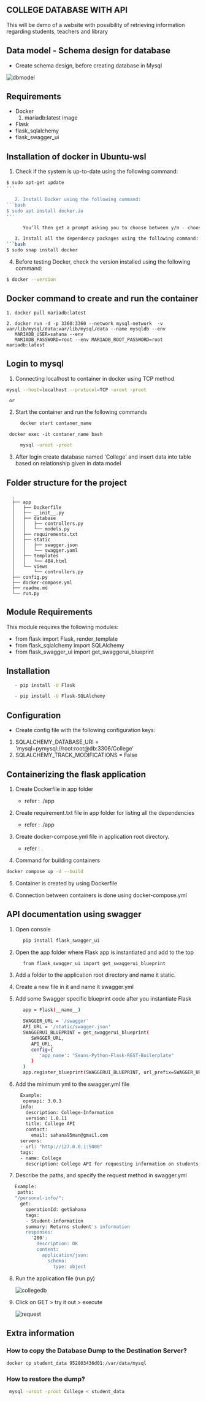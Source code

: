 ## COLLEGE DATABASE WITH API

   This will be demo of a website with possibility of retrieving information regarding students, teachers and library



## Data model - Schema design for database

   - Create schema design, before creating database in Mysql

   ![dbmodel](https://user-images.githubusercontent.com/115713117/208238709-cd6ed3bc-3d62-45e2-ae75-7cc3f07f98bf.PNG)



## Requirements

   - Docker
      1. mariadb:latest image
   - Flask
   - flask_sqlalchemy
   - flask_swagger_ui



## Installation of docker in Ubuntu-wsl

   1. Check if the system is up-to-date using the following command:
```bash
$ sudo apt-get update
'''

   2. Install Docker using the following command:
```bash   
$ sudo apt install docker.io
'''

      You’ll then get a prompt asking you to choose between y/n - choose y

   3. Install all the dependency packages using the following command:
```bash 
$ sudo snap install docker
```

   4. Before testing Docker, check the version installed using the following command:
```bash 
$ docker --version
```

## Docker command to create and run the container

    1. docker pull mariadb:latest

    2. docker run -d -p 3360:3360 --network mysql-network  -v var/lib/mysql/data:var/lib/mysql/data --name mysqldb --env
       MARIADB_USER=sahana --env
       MARIADB_PASSWORD=root --env MARIADB_ROOT_PASSWORD=root  mariadb:latest



## Login to mysql

  1. Connecting localhost to container in docker using TCP method
```bash 
mysql --host=localhost --protocol=TCP -uroot -proot
```

     or

  2. Start the container and run the following commands
```bash 
     docker start contaner_name
```

     docker exec -it contaner_name bash
```bash 
     mysql -uroot -proot
 ```

  3. After login create database named 'College' and insert data into table based on relationship given in data model



## Folder structure for the project

      .
      ├── app
      │   ├── Dockerfile
      │   ├── __init__.py
      │   ├── database
      │   │   ├── controllers.py
      │   │   └── models.py
      │   ├── requirements.txt
      │   ├── static
      │   │   ├── swagger.json
      │   │   └── swagger.yaml
      │   ├── templates
      │   │   └── 404.html
      │   └── views
      │       └── controllers.py
      ├── config.py
      ├── docker-compose.yml
      ├── readme.md
      └── run.py



## Module Requirements

   This module requires the following modules:

   - from flask import Flask, render_template
   - from flask_sqlalchemy import SQLAlchemy
   - from flask_swagger_ui import get_swaggerui_blueprint



## Installation
```bash 
   - pip install -U Flask
```
```bash
   - pip install -U Flask-SQLAlchemy
```



## Configuration

   - Create config file with the following configuration keys:

   1. SQLALCHEMY_DATABASE_URI = 'mysql+pymysql://root:root@db:3306/College'
   2. SQLALCHEMY_TRACK_MODIFICATIONS = False



## Containerizing the flask application

   1. Create Dockerfile in app folder
      - refer : ./app

   2. Create requirement.txt file in app folder for listing all the dependencies
      - refer : ./app

   3. Create docker-compose.yml file in application root directory.
      - refer : .

   4. Command for building containers
```bash 
docker compose up -d --build
```

   5. Container is created by using Dockerfile

   6. Connection between containers is done using docker-compose.yml



## API documentation using swagger

   1. Open console
```bash 
      pip install flask_swagger_ui
```

   2. Open the app folder where Flask app is instantiated and add to the top
```bash 
      from flask_swagger_ui import get_swaggerui_blueprint
```

   3. Add a folder to the application root directory and name it static.

   4. Create a new file in it and name it swagger.yml

   5. Add some Swagger specific blueprint code after you instantiate Flask
```bash 
      app = Flask(__name__)

      SWAGGER_URL = '/swagger'
      API_URL = '/static/swagger.json'
      SWAGGERUI_BLUEPRINT = get_swaggerui_blueprint(
         SWAGGER_URL,
         API_URL,
         config={
            'app_name': "Seans-Python-Flask-REST-Boilerplate"
         }
      )
      app.register_blueprint(SWAGGERUI_BLUEPRINT, url_prefix=SWAGGER_URL)
```

6. Add the minimum yml to the swagger.yml file
```bash 
     Example:
      openapi: 3.0.3
     info:
       description: College-Information
       version: 1.0.11
       title: College API
       contact:
         email: sahana95man@gmail.com
     servers:
     - url: "http://127.0.0.1:5000"
     tags:
     - name: College
       description: College API for requesting information on students, teacher and library
```
7. Describe the paths, and specify the request method in swagger.yml
```bash 
   Example:
    paths:
   "/personal-info/":
     get:
       operationId: getSahana
       tags:
       - Student-information
       summary: Returns student's information
       responses:
         '200':
           description: OK
           content:
             application/json:
               schema:
                 type: object
```

8. Run the application file (run.py)

   ![collegedb](https://user-images.githubusercontent.com/115713117/208236786-f13cfe0d-7d2d-4755-9399-1918ac5d7372.PNG)

9. Click on GET > try it out > execute

   ![request](https://user-images.githubusercontent.com/115713117/208237350-433d6f23-b899-4296-a633-5dd9a0ca3aec.PNG)



## Extra information

### How to copy the Database Dump to the Destination Server?
```bash 
docker cp student_data 952803436d01:/var/data/mysql
```


### How to restore the dump?
```bash 
 mysql -uroot -proot College < student_data
 ```


